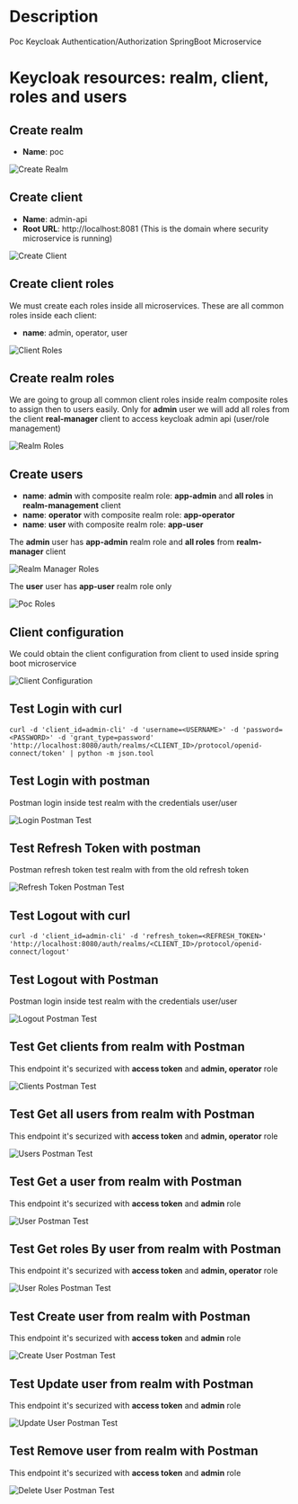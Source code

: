 # Description
Poc Keycloak Authentication/Authorization SpringBoot Microservice

# Keycloak resources: realm, client, roles and users

## Create realm

- **Name**: poc

![Create Realm](captures/keycloak_realm.png "Create Realm")

## Create client

- **Name**: admin-api
- **Root URL**: http://localhost:8081 (This is the domain where security microservice is running)

![Create Client](captures/keycloak_client.png "Create Client")

## Create client roles
We must create each roles inside all microservices. These are all common roles inside each client:

- **name**: admin, operator, user

![Client Roles](captures/client_roles.png "Client Roles")

## Create realm roles
We are going to group all common client roles inside realm composite roles to assign then to users easily. Only for **admin** user we will add all roles from the client **real-manager** client to access keycloak admin api (user/role management)

![Realm Roles](captures/realm_roles.png "Realm Roles")

## Create users
- **name**: **admin** with composite realm role: **app-admin** and **all roles** in **realm-management** client
- **name**: **operator** with composite realm role: **app-operator**
- **name**: **user** with composite realm role: **app-user**

The **admin** user has **app-admin** realm role and **all roles** from **realm-manager** client

![Realm Manager Roles](captures/roles_real-manager.png "Realm Manager Roles")

The **user** user has **app-user** realm role only

![Poc Roles](captures/roles_poc.png "Poc Roles")

## Client configuration
We could obtain the client configuration from client to used inside spring boot microservice

![Client Configuration](captures/client_config.png "Client Configuration")

## Test Login with curl
```shell
curl -d 'client_id=admin-cli' -d 'username=<USERNAME>' -d 'password=<PASSWORD>' -d 'grant_type=password' 'http://localhost:8080/auth/realms/<CLIENT_ID>/protocol/openid-connect/token' | python -m json.tool
```

## Test Login with postman
Postman login inside test realm with the credentials user/user

![Login Postman Test](captures/postman_login.png "Login Postman Test")

## Test Refresh Token with postman
Postman refresh token test realm with from the old refresh token

![Refresh Token Postman Test](captures/postman_refresh.png "Refresh Token Postman Test")

## Test Logout with curl
```shell
curl -d 'client_id=admin-cli' -d 'refresh_token=<REFRESH_TOKEN>' 'http://localhost:8080/auth/realms/<CLIENT_ID>/protocol/openid-connect/logout'
```

## Test Logout with Postman
Postman login inside test realm with the credentials user/user

![Logout Postman Test](captures/postman_logout.png "Logout Postman Test")

## Test Get clients from realm with Postman
This endpoint it's securized with **access token** and **admin, operator** role

![Clients Postman Test](captures/postman_clients.png "Clients Postman Test")

## Test Get all users from realm with Postman
This endpoint it's securized with **access token** and **admin, operator** role

![Users Postman Test](captures/postman_users.png "Users Postman Test")

## Test Get a user from realm with Postman
This endpoint it's securized with **access token** and **admin** role

![User Postman Test](captures/postman_user.png "User Postman Test")

## Test Get roles By user from realm with Postman
This endpoint it's securized with **access token** and **admin, operator** role

![User Roles Postman Test](captures/postman_roles.png "User Roles Postman Test")

## Test Create user from realm with Postman
This endpoint it's securized with **access token** and **admin** role

![Create User Postman Test](captures/postman_create_users.png "Create User Postman Test")

## Test Update user from realm with Postman
This endpoint it's securized with **access token** and **admin** role

![Update User Postman Test](captures/postman_update_user.png "Update User Postman Test")

## Test Remove user from realm with Postman
This endpoint it's securized with **access token** and **admin** role

![Delete User Postman Test](captures/postman_delete_user.png "Delete User Postman Test")